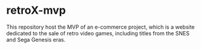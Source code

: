 # retroX-mvp
This repository host the MVP of an e-commerce project, which is a website dedicated to the sale of retro video games, including titles from the SNES and Sega Genesis eras.
